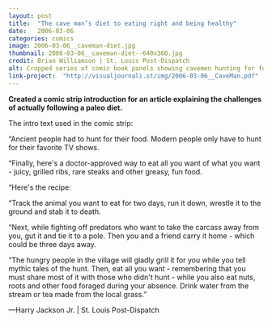 ```yaml
---
layout: post
title:  "The cave man’s diet to eating right and being healthy"
date:   2006-03-06
categories: comics
image: 2006-03-06__caveman-diet.jpg
thumbnail: 2006-03-06__caveman-diet--640x360.jpg
credit: Brian Williamson | St. Louis Post-Dispatch
alt: Cropped series of comic book panels showing cavemen hunting for food.
link-project:  "http://visualjournali.st/img/2006-03-06__CaveMan.pdf"
---
```


**Created a comic strip introduction for an article explaining the challenges of actually following a paleo diet.**

The intro text used in the comic strip:

“Ancient people had to hunt for their food. Modern people only have to hunt for their favorite TV shows.

“Finally, here's a doctor-approved way to eat all you want of what you want - juicy, grilled ribs, rare steaks and other greasy, fun food.

“Here's the recipe:

“Track the animal you want to eat for two days, run it down, wrestle it to the ground and stab it to death.

“Next, while fighting off predators who want to take the carcass away from you, gut it and tie it to a pole. Then you and a friend carry it home - which could be three days away.

“The hungry people in the village will gladly grill it for you while you tell mythic tales of the hunt. Then, eat all you want - remembering that you must share most of it with those who didn't hunt - while you also eat nuts, roots and other food foraged during your absence. Drink water from the stream or tea made from the local grass.”

<p class="vj__credit">—Harry Jackson Jr. | St. Louis Post-Dispatch</p>